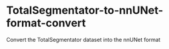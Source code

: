 # TotalSegmentator-to-nnUNet-format-convert
Convert the TotalSegmentator dataset into the nnUNet format 
